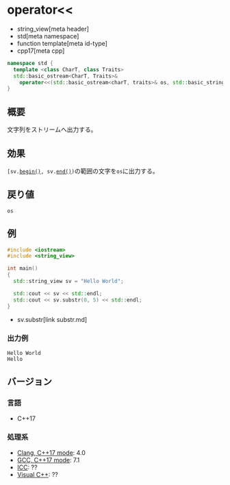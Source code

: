 # operator<<
* string_view[meta header]
* std[meta namespace]
* function template[meta id-type]
* cpp17[meta cpp]

```cpp
namespace std {
  template <class CharT, class Traits>
  std::basic_ostream<CharT, Traits>&
    operator<<(std::basic_ostream<charT, traits>& os, std::basic_string_view<CharT, Traits> sv);
}
```

## 概要
文字列をストリームへ出力する。

## 効果
`[sv.`[`begin()`](begin.md)`, sv.`[`end()`](end.md)`)`の範囲の文字を`os`に出力する。


## 戻り値
`os`


## 例
```cpp example
#include <iostream>
#include <string_view>

int main()
{
  std::string_view sv = "Hello World";

  std::cout << sv << std::endl;
  std::cout << sv.substr(0, 5) << std::endl;
}
```
* sv.substr[link substr.md]

### 出力例
```
Hello World
Hello
```

## バージョン
### 言語
- C++17

### 処理系
- [Clang, C++17 mode](/implementation.md#clang): 4.0
- [GCC, C++17 mode](/implementation.md#gcc): 7.1
- [ICC](/implementation.md#icc): ??
- [Visual C++](/implementation.md#visual_cpp): ??
